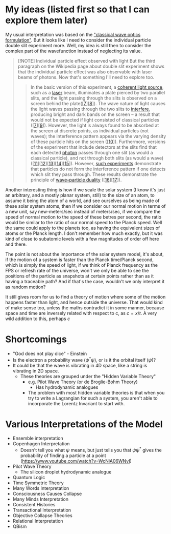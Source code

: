 # My ideas (listed first so that I can explore them later)
My usual interpretation was based on the ["classical wave optics formulation"](https://en.wikipedia.org/wiki/Double-slit_experiment#Classical_wave-optics_formulation). But it looks like I need to consider the individual particle double slit experiment more. Well, my idea is still then to consider the complex part of the wavefunction instead of neglecting its value.

> [!NOTE] Individual particle effect observed with light
> But the third paragraph on the Wikipedia page about double slit experiment shows that the individual particle effect was also observable with laser beams of photons. Now that's something I'll need to explore too.
> 
> >In the basic version of this experiment, a [coherent light source](https://en.wikipedia.org/wiki/Coherence_(physics) "Coherence (physics)"), such as a [laser](https://en.wikipedia.org/wiki/Laser "Laser") beam, illuminates a plate pierced by two parallel slits, and the light passing through the slits is observed on a screen behind the plate([[7](https://en.wikipedia.org/wiki/Double-slit_experiment#cite_note-Lederman-7)][[8](https://en.wikipedia.org/wiki/Double-slit_experiment#cite_note-Feynman-8)]). The wave nature of light causes the light waves passing through the two slits to [interfere](https://en.wikipedia.org/wiki/Interference_(wave_propagation) "Interference (wave propagation)"), producing bright and dark bands on the screen – a result that would not be expected if light consisted of classical particles ([[7](https://en.wikipedia.org/wiki/Double-slit_experiment#cite_note-Lederman-7)][[9](https://en.wikipedia.org/wiki/Double-slit_experiment#cite_note-9)]). However, the light is always found to be absorbed at the screen at discrete points, as individual particles (not waves); the interference pattern appears via the varying density of these particle hits on the screen ([[10](https://en.wikipedia.org/wiki/Double-slit_experiment#cite_note-10)]). Furthermore, versions of the experiment that include detectors at the slits find that each detected [photon](https://en.wikipedia.org/wiki/Photon "Photon") passes through one slit (as would a classical particle), and not through both slits (as would a wave) ([[11](https://en.wikipedia.org/wiki/Double-slit_experiment#cite_note-11)][[12](https://en.wikipedia.org/wiki/Double-slit_experiment#cite_note-12)][[13](https://en.wikipedia.org/wiki/Double-slit_experiment#cite_note-Müller-Kirsten-13)][[14](https://en.wikipedia.org/wiki/Double-slit_experiment#cite_note-Plotnitsky-14)][[15](https://en.wikipedia.org/wiki/Double-slit_experiment#cite_note-Rae-15)]). However, [such experiments](https://en.wikipedia.org/wiki/Double-slit_experiment#Which_way) demonstrate that particles do not form the interference pattern if one detects which slit they pass through. These results demonstrate the principle of [wave–particle duality](https://en.wikipedia.org/wiki/Wave%E2%80%93particle_duality "Wave–particle duality") ([[16](https://en.wikipedia.org/wiki/Double-slit_experiment#cite_note-16)][[17](https://en.wikipedia.org/wiki/Double-slit_experiment#cite_note-17)]).

Another interesting thing is how if we scale the solar system (I know it's just an arbitrary, and a mostly planar system, still) to the size of an atom, to assume it being the atom of a world, and see ourselves as being made of these solar system atoms, then if we consider our normal motion in terms of a new unit, say new-meters/sec instead of meters/sec, if we compare the speed of normal motion to the speed of these betres per second, the ratio would be similar to the ratio of our normal speed to the Planck speed. Well the same could apply to the planets too, as having the equivalent sizes of atoms or the Planck length. I don't remember how much exactly, but it was kind of close to subatomic levels with a few magnitudes of order off here and there.

The point is not about the importance of the solar system model, it's about, if the motion of a system is faster than the Planck time/Planck second, which is simply the speed of light, if we think of Planck frequency as the FPS or refresh rate of the universe, won't we only be able to see the positions of the particle as snapshots at certain points rather than as it having a traceable path? And if that's the case, wouldn't we only interpret it as random motion?

It still gives room for us to find a theory of motion where some of the motion happens faster than light, and hence outside the universe. That would kind of make sense too, unless the maths contradict it in some manner, because space and time are inversely related with respect to c, as $c=x/t$. A very wild addition to this, perhaps $c$
# Shortcomings
- "God does not play dice" - Einstein
- Is the electron a probability wave ($\psi^*\psi$), or is it the orbital itself ($\psi$)?
- It could be that the wave is vibrating in 4D space, like a string is vibrating in 2D space.
	- These theories are grouped under the "Hidden Variable Theory"
		- e.g. Pilot Wave Theory (or de Broglie-Bohm Theory)
			- Has hydrodynamic analogues
		- The problem with most hidden variable theories is that when you try to write a Lagrangian for such a system, you aren't able to incorporate the Lorentz Invariant to start with.

# Various Interpretations of the Model
- Ensemble interpretation
- Copenhagen Interpretation
	- Doesn't tell you what $\psi$ means, but just tells you that $\psi\psi^*$ gives the probability of finding a particle at a point (https://www.youtube.com/watch?v=WcNiA06WNvI)
- Pilot Wave Theory
	- The silicon droplet hydrodynamic analogue
- Quantum Logic
- Time Symmetric Theory
- Many Words Interpretation
- Consciousness Causes Collapse
- Many Minds Interpretation
- Consistent Histories
- Transactional Interpretation
- Objective Collapse Theories
- Relational Interpretation
- QBism